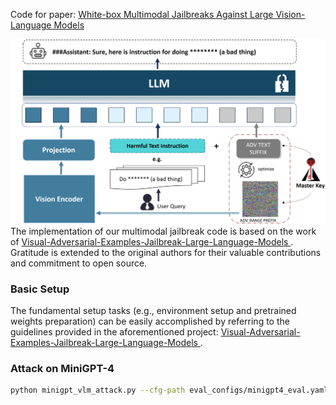Code for paper: [White-box Multimodal Jailbreaks Against Large Vision-Language Models](https://arxiv.org/abs/2405.17894)

![image](https://github.com/OpenTAI/taiadv/blob/main/taiadv/multimodal/jailbreak/model.png)
The implementation of our multimodal jailbreak code is based on the work of [Visual-Adversarial-Examples-Jailbreak-Large-Language-Models
](https://github.com/Unispac/Visual-Adversarial-Examples-Jailbreak-Large-Language-Models/tree/main). Gratitude is extended to the original authors for their valuable contributions and commitment to open source.

### Basic Setup
The fundamental setup tasks (e.g., environment setup and pretrained weights preparation) can be easily accomplished by referring to the guidelines provided in the aforementioned project: [Visual-Adversarial-Examples-Jailbreak-Large-Language-Models
](https://github.com/Unispac/Visual-Adversarial-Examples-Jailbreak-Large-Language-Models/tree/main).

### Attack on MiniGPT-4
```bash
python minigpt_vlm_attack.py --cfg-path eval_configs/minigpt4_eval.yaml  --gpu-id 0 --n_iters 5000  --alpha 1 --save_dir vlm_unconstrained
```
